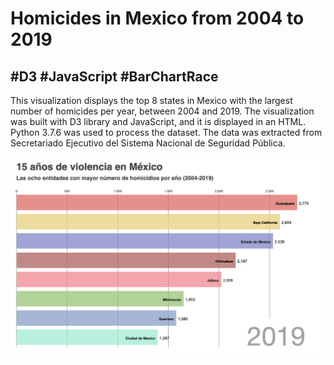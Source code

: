 # Homicides in Mexico from 2004 to 2019
## #D3 #JavaScript #BarChartRace

This visualization displays the top 8 states in Mexico with the largest number of homicides per year, between 2004 and 2019.
The visualization was built with D3 library and JavaScript, and it is displayed in an HTML. Python 3.7.6 was used to process the dataset. 
The data was extracted from Secretariado Ejecutivo del Sistema Nacional de Seguridad Pública. 

![](homicides_race.png)
